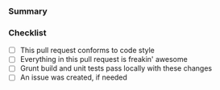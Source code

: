 ### Summary ###
<!--
Describe the PR. Anything that's not trivial, like a typo, should have an issue
Include the issue here, with closing keywords like fixes: or fix:
-->


### Checklist ###
<!--
Mark an `[x]` for completed items, if you're not sure leave them unchecked.
-->

* [ ] This pull request conforms to code style
* [ ] Everything in this pull request is freakin' awesome
* [ ] Grunt build and unit tests pass locally with these changes
* [ ] An issue was created, if needed

<!--
Thanks!
-->
